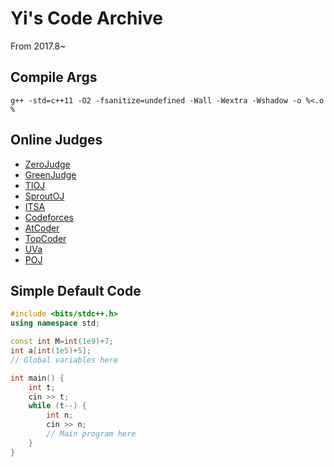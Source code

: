 # Yi's Code Archive
From 2017.8~

## Compile Args
`g++ -std=c++11 -O2 -fsanitize=undefined -Wall -Wextra -Wshadow -o %<.o %`

## Online Judges
- [ZeroJudge](https://zerojudge.tw/)
- [GreenJudge](http://tcgs.tc.edu.tw:1218/)
- [TIOJ](https://tioj.ck.tp.edu.tw/)
- [SproutOJ](https://neoj.sprout.tw/)
- [ITSA](https://e-tutor.itsa.org.tw/e-Tutor/)
- [Codeforces](https://codeforces.com/)
- [AtCoder](https://atcoder.jp/)
- [TopCoder](https://www.topcoder.com/challenges)
- [UVa](https://uva.onlinejudge.org/)
- [POJ](http://poj.org/)

## Simple Default Code
```cpp
#include <bits/stdc++.h>
using namespace std;

const int M=int(1e9)+7;
int a[int(1e5)+5];
// Global variables here

int main() {
	int t;
	cin >> t;
	while (t--) {
		int n;
		cin >> n;
		// Main program here
	}
}
```
